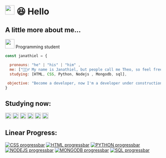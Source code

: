 # <img src="https://media.giphy.com/media/hvRJCLFzcasrR4ia7z/giphy.gif" width="30"> 😆 Hello

<h2>A little more about me...</h2>
 
<p><img src="https://media.giphy.com/media/WUlplcMpOCEmTGBtBW/giphy.gif" width="30"> Programming student<p>
  
```javascript
const janathiel = {

  pronouns: "he" | "his" | "him" ,
  me: ["🙋🏽‍♂️ My name is Janathiel, but people call me Theo, so feel free to choose"],
  studying: [HTML, CSS, Python, Nodejs , Mongodb, sql],
  
 objective: "Become a developer, now I'm a developer under construction BACKEND"
}
```

<h2> Studying now: </h2>
 
  <code><img height="20" src="https://img.shields.io/badge/HTML5-E34F26?style=for-the-badge&logo=html5&logoColor=white"></code>
  <code><img height="20" src="https://img.shields.io/badge/CSS3-1572B6?style=for-the-badge&logo=css3&logoColor=white"></code>
  <code><img height="20" src="https://img.shields.io/badge/Python-F7DF2E?style=for-the-badge&logo=python&logoColor=black"></code>
  <code><img height="20" src="https://img.shields.io/badge/Nodejs-F7DF1E?style=for-the-badge&logo=Nodejs&logoColor=black"></code>
  <code><img height="20" src="https://img.shields.io/badge/Mongodb-CC342D?style=for-the-badge&logo=Mongodb&logoColor=white"></code>
  <code><img height="20" src="https://img.shields.io/badge/Sql-CC0000?style=for-the-badge&logo=Sql&logoColor=white"></code>


<h2> Linear Progress: </h2>

[![CSS progressbar](https://readme-components.vercel.app/api?component=linearprogress&skill=CSS&value=70)](https://github.com/harish-sethuraman/readme-components)
[![HTML progressbar](https://readme-components.vercel.app/api?component=linearprogress&skill=HTML5&value=70)](https://github.com/harish-sethuraman/readme-components)
[![PYTHON progressbar](https://readme-components.vercel.app/api?component=linearprogress&skill=PYTHON&value=40)](https://github.com/harish-sethuraman/readme-components)
[![NODEJS progressbar](https://readme-components.vercel.app/api?component=linearprogress&skill=NODEJS&value=10)](https://github.com/harish-sethuraman/readme-components)
[![MONGODB progressbar](https://readme-components.vercel.app/api?component=linearprogress&skill=MONGODB&value=10)](https://github.com/harish-sethuraman/readme-components)
[![SQL progressbar](https://readme-components.vercel.app/api?component=linearprogress&skill=SQL&value=10)](https://github.com/harish-sethuraman/readme-components)
